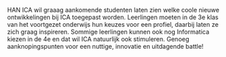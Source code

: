 HAN ICA wil graaag aankomende studenten laten zien welke coole nieuwe ontwikkelingen bij ICA toegepast worden. 
Leerlingen moeten in de 3e klas van het voortgezet onderwijs hun keuzes voor een profiel, daarbij laten ze zich graag inspireren.
Sommige leerlingen kunnen ook nog Informatica kiezen in de 4e en dat wil ICA natuurlijk ook stimuleren.
Genoeg aanknopingspunten voor een nuttige, innovatie en uitdagende battle!
